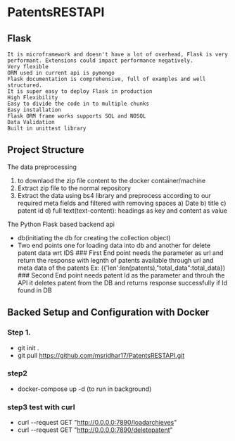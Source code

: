 # PatentsRESTAPI
## Flask
    It is microframework and doesn't have a lot of overhead, Flask is very performant. Extensions could impact performance negatively.
    Very flexible
    ORM used in current api is pymongo
    Flask documentation is comprehensive, full of examples and well structured.
    It is super easy to deploy Flask in production
    High Flexibility
    Easy to divide the code in to multiple chunks
    Easy installation
    Flask ORM frame works supports SQL and NOSQL
    Data Validation
    Built in unittest library

## Project Structure
The data preprocessing

   1. to downlaod the zip file content to the docker container/machine
   2. Extract zip file to the normal repository
   3. Extract the data using bs4 library and preprocess according to 
          our required meta fields and filtered with removing spaces
          a) Date
          b) title
          c) patent id
          d) full text(text-content): headings as key and content as value
          
The Python Flask based backend api
   
   * db(initiating the db for creating the collection object)
   * Two end points one for loading data into db and another for delete patent data wrt IDS 
         ### First End point needs the parameter as url and return the response with legnth of patents available through url and meta data of the patents
           Ex: ({'len':len(patents),"total_data":total_data})
         ### Second End point needs patent Id as the parameter and throuh the API it deletes patent from the DB and returns response successfully if Id found in DB
        
   
     

## Backed Setup and Configuration with Docker

### Step 1.

   * git init .
   * git pull  https://github.com/msridhar17/PatentsRESTAPI.git
   
### step2
 * docker-compose up -d (to run in background)

### step3 test with curl
   * curl --request GET  "http://0.0.0.0:7890/loadarchieves"
   * curl --request GET  "http://0.0.0.0:7890/deletepatent"

  
